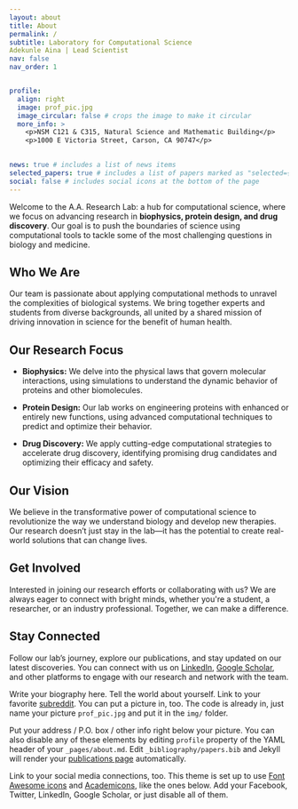 ```yaml
---
layout: about
title: About
permalink: /
subtitle: Laboratory for Computational Science  
Adekunle Aina | Lead Scientist
nav: false
nav_order: 1


profile:
  align: right
  image: prof_pic.jpg
  image_circular: false # crops the image to make it circular
  more_info: >
    <p>NSM C121 & C315, Natural Science and Mathematic Building</p>
    <p>1000 E Victoria Street, Carson, CA 90747</p>
  

news: true # includes a list of news items
selected_papers: true # includes a list of papers marked as "selected={true}"
social: false # includes social icons at the bottom of the page
---
```

Welcome to the A.A. Research Lab: a hub for computational science, where we focus on advancing research in **biophysics, protein design, and drug discovery**. Our goal is to push the boundaries of science using computational tools to tackle some of the most challenging questions in biology and medicine.

## Who We Are

Our team is passionate about applying computational methods to unravel the complexities of biological systems. We bring together experts and students from diverse backgrounds, all united by a shared mission of driving innovation in science for the benefit of human health.

## Our Research Focus

- **Biophysics:** We delve into the physical laws that govern molecular interactions, using simulations to understand the dynamic behavior of proteins and other biomolecules.

- **Protein Design:** Our lab works on engineering proteins with enhanced or entirely new functions, using advanced computational techniques to predict and optimize their behavior.

- **Drug Discovery:** We apply cutting-edge computational strategies to accelerate drug discovery, identifying promising drug candidates and optimizing their efficacy and safety.

## Our Vision

We believe in the transformative power of computational science to revolutionize the way we understand biology and develop new therapies. Our research doesn’t just stay in the lab—it has the potential to create real-world solutions that can change lives.

## Get Involved

Interested in joining our research efforts or collaborating with us? We are always eager to connect with bright minds, whether you're a student, a researcher, or an industry professional. Together, we can make a difference.

## Stay Connected

Follow our lab’s journey, explore our publications, and stay updated on our latest discoveries. You can connect with us on [LinkedIn](https://linkedin.com), [Google Scholar](https://scholar.google.com), and other platforms to engage with our research and network with the team.

Write your biography here. Tell the world about yourself. Link to your favorite [subreddit](http://reddit.com). You can put a picture in, too. The code is already in, just name your picture `prof_pic.jpg` and put it in the `img/` folder.

Put your address / P.O. box / other info right below your picture. You can also disable any of these elements by editing `profile` property of the YAML header of your `_pages/about.md`. Edit `_bibliography/papers.bib` and Jekyll will render your [publications page](/al-folio/publications/) automatically.

Link to your social media connections, too. This theme is set up to use [Font Awesome icons](https://fontawesome.com/) and [Academicons](https://jpswalsh.github.io/academicons/), like the ones below. Add your Facebook, Twitter, LinkedIn, Google Scholar, or just disable all of them.
